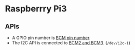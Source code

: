 # Raspberrry Pi3

APIs
----

- A GPIO pin number is [BCM pin number](https://pinout.xyz).
- The I2C API is connected to [BCM2 and BCM3](https://pinout.xyz/pinout/pin3_gpio2). (`/dev/i2c-1`)
